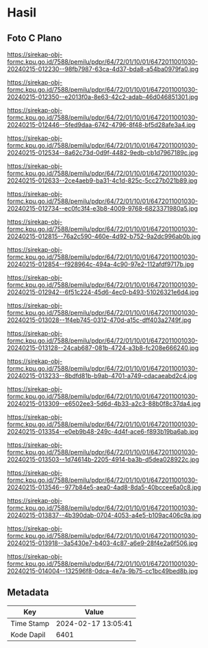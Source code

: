 # Hasil

## Foto C Plano

https://sirekap-obj-formc.kpu.go.id/7588/pemilu/pdpr/64/72/01/10/01/6472011001030-20240215-012230--98fb7987-63ca-4d37-bda8-a54ba0979fa0.jpg

https://sirekap-obj-formc.kpu.go.id/7588/pemilu/pdpr/64/72/01/10/01/6472011001030-20240215-012350--e2013f0a-8e63-42c2-adab-46d046851301.jpg

https://sirekap-obj-formc.kpu.go.id/7588/pemilu/pdpr/64/72/01/10/01/6472011001030-20240215-012446--5fed9daa-6742-4796-8f48-bf5d28afe3a4.jpg

https://sirekap-obj-formc.kpu.go.id/7588/pemilu/pdpr/64/72/01/10/01/6472011001030-20240215-012534--8a62c73d-0d9f-4482-9edb-cb1d7967189c.jpg

https://sirekap-obj-formc.kpu.go.id/7588/pemilu/pdpr/64/72/01/10/01/6472011001030-20240215-012633--2ce4aeb9-ba31-4c1d-825c-5cc27b021b89.jpg

https://sirekap-obj-formc.kpu.go.id/7588/pemilu/pdpr/64/72/01/10/01/6472011001030-20240215-012734--ec0fc3f4-e3b8-4009-9768-6823371980a5.jpg

https://sirekap-obj-formc.kpu.go.id/7588/pemilu/pdpr/64/72/01/10/01/6472011001030-20240215-012815--76a2c590-460e-4d92-b752-9a2dc996ab0b.jpg

https://sirekap-obj-formc.kpu.go.id/7588/pemilu/pdpr/64/72/01/10/01/6472011001030-20240215-012854--f928964c-494a-4c90-97e2-112afdf9717b.jpg

https://sirekap-obj-formc.kpu.go.id/7588/pemilu/pdpr/64/72/01/10/01/6472011001030-20240215-012942--6f51c224-45d6-4ec0-b493-51026321e6d4.jpg

https://sirekap-obj-formc.kpu.go.id/7588/pemilu/pdpr/64/72/01/10/01/6472011001030-20240215-013028--1f4eb745-0312-470d-a15c-dff403a2749f.jpg

https://sirekap-obj-formc.kpu.go.id/7588/pemilu/pdpr/64/72/01/10/01/6472011001030-20240215-013128--24cab687-081b-4724-a3b8-fc208e666240.jpg

https://sirekap-obj-formc.kpu.go.id/7588/pemilu/pdpr/64/72/01/10/01/6472011001030-20240215-013233--8bdfd81b-b9ab-4701-a749-cdacaeabd2c4.jpg

https://sirekap-obj-formc.kpu.go.id/7588/pemilu/pdpr/64/72/01/10/01/6472011001030-20240215-013309--e6502ee3-5d6d-4b33-a2c3-88b0f8c37da4.jpg

https://sirekap-obj-formc.kpu.go.id/7588/pemilu/pdpr/64/72/01/10/01/6472011001030-20240215-013354--e0eb9b48-249c-4d4f-ace6-f893b19ba6ab.jpg

https://sirekap-obj-formc.kpu.go.id/7588/pemilu/pdpr/64/72/01/10/01/6472011001030-20240215-013503--1d74614b-2205-4914-ba3b-d5dea028922c.jpg

https://sirekap-obj-formc.kpu.go.id/7588/pemilu/pdpr/64/72/01/10/01/6472011001030-20240215-013546--977b84e5-aea0-4ad8-8da5-40bccee6a0c8.jpg

https://sirekap-obj-formc.kpu.go.id/7588/pemilu/pdpr/64/72/01/10/01/6472011001030-20240215-013837--4b390dab-0704-4053-a4e5-b109ac406c9a.jpg

https://sirekap-obj-formc.kpu.go.id/7588/pemilu/pdpr/64/72/01/10/01/6472011001030-20240215-013918--3a5430e7-b403-4c87-a6e9-28f4e2a6f506.jpg

https://sirekap-obj-formc.kpu.go.id/7588/pemilu/pdpr/64/72/01/10/01/6472011001030-20240215-014004--132596f8-0dca-4e7a-9b75-cc1bc49bed8b.jpg


## Metadata

| Key        | Value               |
| ---------- | ------------------- |
| Time Stamp | 2024-02-17 13:05:41 |
| Kode Dapil | 6401                |



